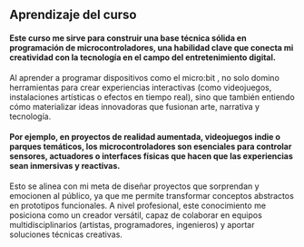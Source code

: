## Aprendizaje del curso 

#### Este curso me sirve para construir una base técnica sólida en programación de microcontroladores, una habilidad clave que conecta mi creatividad con la tecnología en el campo del entretenimiento digital. 
Al aprender a programar dispositivos como el micro:bit , no solo domino herramientas para crear experiencias interactivas (como videojuegos, 
instalaciones artísticas o efectos en tiempo real), sino que también entiendo cómo materializar ideas innovadoras que fusionan arte, narrativa y tecnología.

#### Por ejemplo, en proyectos de realidad aumentada, videojuegos indie o parques temáticos, los microcontroladores son esenciales para controlar sensores, actuadores o interfaces físicas que hacen que las experiencias sean inmersivas y reactivas. 
Esto se alinea con mi meta de diseñar proyectos que sorprendan y emocionen al público, ya que me permite transformar conceptos abstractos en prototipos funcionales. A nivel profesional, este conocimiento me posiciona como un creador versátil, capaz de colaborar en equipos multidisciplinarios 
(artistas, programadores, ingenieros) y aportar soluciones técnicas creativas.



